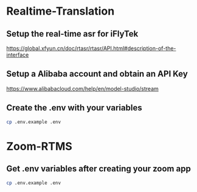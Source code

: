 # Realtime-Translation

## Setup the real-time asr for iFlyTek

https://global.xfyun.cn/doc/rtasr/rtasr/API.html#description-of-the-interface

## Setup a Alibaba account and obtain an API Key

https://www.alibabacloud.com/help/en/model-studio/stream

## Create the .env with your variables

```bash
cp .env.example .env
```

# Zoom-RTMS

## Get .env variables after creating your zoom app

```bash
cp .env.example .env
```
